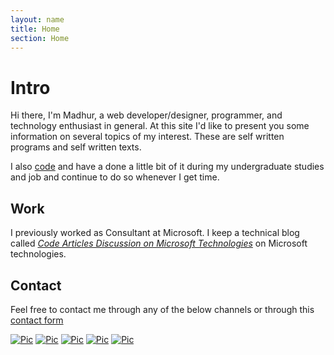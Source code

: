 ```yaml
---
layout: name
title: Home
section: Home
---
```



Intro
=======

Hi there, I'm Madhur, a web developer/designer, programmer, and technology enthusiast in general. At this site I'd like to present you some information on several topics of my interest. These are self written programs and self written texts.


 
I also [code](/projects) and have a done a little bit of it during my undergraduate studies and job and continue to do so whenever I get time.


Work
-----
I previously worked as Consultant at Microsoft. I keep a technical blog called _[Code Articles Discussion on Microsoft Technologies](http://blogs.msdn.com/mahuja)_ on Microsoft technologies. 



Contact 
--------
Feel free to contact me through any of the below channels or through this [contact form](/contact)


[![Pic](/images/linkedin3.png)](http://www.linkedin.com/in/madhurahuja) [![Pic](/images/icon_stackoverflow3.png)](http://stackoverflow.com/users/507256/madhur-ahuja)
[![Pic](/images/github_32.png)](https://github.com/madhur) [![Pic](/images/icon_twitter.jpg)](http://twitter.com/#!/madhur25)  [![Pic](/images/icon_mail.png)](mailto:ahuja.madhur@gmail.com) 


